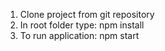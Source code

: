 1. Clone project from git repository
2. In root folder type: npm install
3. To run application: npm start